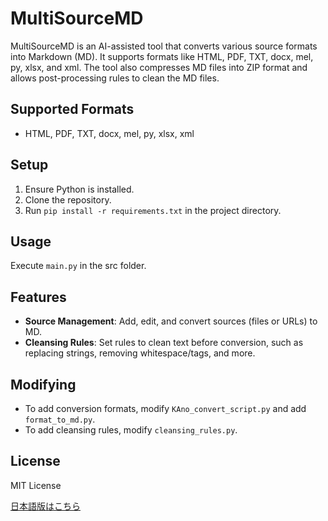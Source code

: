 # MultiSourceMD

MultiSourceMD is an AI-assisted tool that converts various source formats into Markdown (MD). It supports formats like HTML, PDF, TXT, docx, mel, py, xlsx, and xml. The tool also compresses MD files into ZIP format and allows post-processing rules to clean the MD files.

## Supported Formats

- HTML, PDF, TXT, docx, mel, py, xlsx, xml

## Setup

1. Ensure Python is installed.
2. Clone the repository.
3. Run `pip install -r requirements.txt` in the project directory.

## Usage

Execute `main.py` in the src folder.

## Features

- **Source Management**: Add, edit, and convert sources (files or URLs) to MD.
- **Cleansing Rules**: Set rules to clean text before conversion, such as replacing strings, removing whitespace/tags, and more.

## Modifying

- To add conversion formats, modify `KAno_convert_script.py` and add `format_to_md.py`.
- To add cleansing rules, modify `cleansing_rules.py`.

## License

MIT License


[日本語版はこちら](README_ja.md)